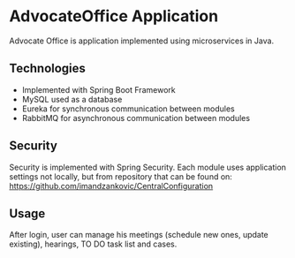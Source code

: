 
# AdvocateOffice Application

Advocate Office is application implemented using microservices in Java.

## Technologies

 - Implemented with Spring Boot Framework
 - MySQL used as a database
 - Eureka for synchronous communication between modules
 - RabbitMQ for asynchronous communication between modules 

## Security
 
 Security is implemented with Spring Security.
 Each module uses application settings not locally, but from repository that can be found on:  https://github.com/imandzankovic/CentralConfiguration
 

## Usage

After login, user can manage his meetings (schedule new ones, update existing), hearings, TO DO task list  and cases.




